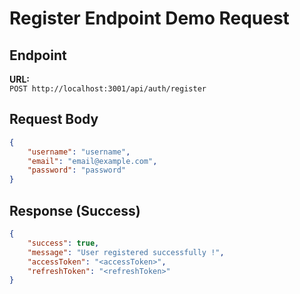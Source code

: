 # Register Endpoint Demo Request

## Endpoint

**URL:**\
`POST http://localhost:3001/api/auth/register`

## Request Body

```json
{
    "username": "username",
    "email": "email@example.com",
    "password": "password"
}
```

## Response (Success)

```json
{
    "success": true,
    "message": "User registered successfully !",
    "accessToken": "<accessToken>",
    "refreshToken": "<refreshToken>"
}
```